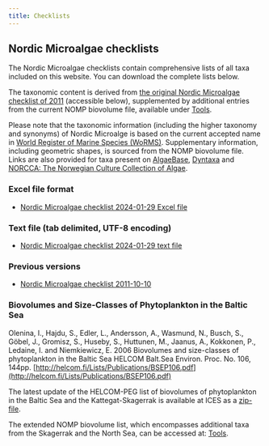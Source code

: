 ```yaml
---
title: Checklists
---
```


## Nordic Microalgae checklists

The Nordic Microalgae checklists contain comprehensive lists of all taxa included on this website. You can download the complete lists below.

The taxonomic content is derived from [the original Nordic Microalgae checklist of 2011](http://nordicmicroalgae.org/history) (accessible below), supplemented by additional entries from the current NOMP biovolume file, available under [Tools](http://nordicmicroalgae.org/tools).

Please note that the taxonomic information (including the higher taxonomy and synonyms) of Nordic Microalge is based on the current accepted name in [World Register of Marine Species (WoRMS)](https://www.marinespecies.org/). Supplementary information, including geometric shapes, is sourced from the NOMP biovolume file. Links are also provided for taxa present on [AlgaeBase](https://www.algaebase.org/), [Dyntaxa](https://namnochslaktskap.artfakta.se/) and [NORCCA: The Norwegian Culture Collection of Algae](https://norcca.scrol.net/).

### Excel file format

* [Nordic Microalgae checklist 2024-01-29 Excel file](https://data.smhi.se/oce/SLW/checklists/2024_01-29/nordicmicroalgae_checklist_2024_Jan_29.xlsx)

### Text file (tab delimited, UTF-8 encoding)

* [Nordic Microalgae checklist 2024-01-29 text file](https://data.smhi.se/oce/SLW/checklists/2024_01-29/nordicmicroalgae_checklist_2024_Jan_29.txt)

### Previous versions

* [Nordic Microalgae checklist 2011-10-10](https://data.smhi.se/oce/SLW/checklists/2011-10-10/)

### Biovolumes and Size-Classes of Phytoplankton in the Baltic Sea

Olenina, I., Hajdu, S., Edler, L., Andersson, A., Wasmund, N., Busch, S., Göbel, J., Gromisz, S., Huseby, S., Huttunen, M., Jaanus, A., Kokkonen, P., Ledaine, I. and Niemkiewicz, E. 2006 Biovolumes and size-classes of phytoplankton in the Baltic Sea HELCOM Balt.Sea Environ. Proc. No. 106, 144pp. [http://helcom.fi/Lists/Publications/BSEP106.pdf](http://helcom.fi/Lists/Publications/BSEP106.pdf)

The latest update of the HELCOM-PEG list of biovolumes of phytoplankton in the Baltic Sea and the Kattegat-Skagerrak is available at ICES as a [zip-file](http://ices.dk/data/Documents/ENV/PEG_BVOL.zip).

The extended NOMP biovolume list, which encompasses additional taxa from the Skagerrak and the North Sea, can be accessed at: [Tools](http://nordicmicroalgae.org/tools).
